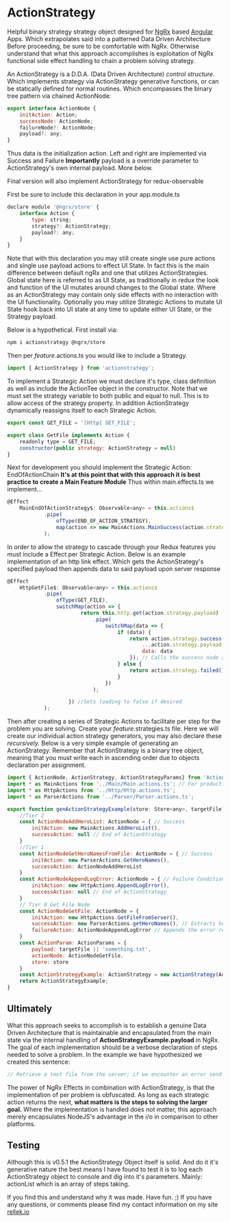 # ActionStrategy

Helpful binary strategy strategy object designed for [NgRx](ngrx.io) based [Angular](angular.io) Apps. Which extrapolates said into a patterned Data Driven Architecture
Before proceeding, be sure to be comfortable with NgRx.
Otherwise understand that what this approach accomplishes is exploitation of NgRx functional side effect handling to chain a problem solving strategy.

An ActionStrategy is a D.D.A. (Data Driven Architecture) *control structure*. Which implements strategy via ActionStrategy generative functions, or can be statically defined for normal routines. Which encompasses the binary tree pattern via chained ActionNode:

```javascript
export interface ActionNode {
    initAction: Action;
    successNode: ActionNode;
    failureNode?: ActionNode;
    payload?: any;
}
```

Thus data is the initialization action. Left and right are implemented via Success and Failure
**Importantly** payload is a override parameter to ActionStrategy's own internal payload. More below.

Final version will also implement ActionStrategy for redux-observable

First be sure to include this declaration in your app.module.ts

```javascript
declare module '@ngrx/store' {
    interface Action {
        type: string;
        strategy?: ActionStrategy;
        payload?: any;
    }
}
```

Note that with this declaration you may still create single use pure actions and single use payload actions to effect UI State.
In fact this is the main difference between default ngRx and one that utilizes ActionStrategies. Global state here is referred to as UI State, as traditionally in redux the look and function of the UI mutates around changes to the Global state. Where as an ActionStrategy may contain only side effects with no interaction with the UI functionality. Optionally you may utilize Strategic Actions to mutate UI State hook back into UI state at any time to update either UI State, or the Strategy payload.

Below is a hypothetical. First install via:

```bash
npm i actionstrategy @ngrx/store
```

Then per *feature*.actions.ts you would like to include a Strategy.

```javascript
import { ActionStrategy } from 'actionstrategy';
```

To implement a Strategic Action we must declare it's type, class definition as well as include the ActionTee object in the constructor. Note that we must set the strategy variable to both public and equal to null. This is to allow access of the strategy property. In addition ActionStrategy dynamically reassigns itself to each Strategic Action.

```javascript
export const GET_FILE = '[Http] GET_FILE';

export class GetFile implements Action {
    readonly type = GET_FILE;
    constructor(public strategy: ActionStrategy = null)
}
```

Next for development you should implement the Strategic Action: EndOfActionChain
**It's at this point that with this approach it is best practice to create a Main Feature Module**
Thus within main.effects.ts we implement...

```javascript
@Effect
    MainEndOfActionStrategy$: Observable<any> = this.actions$
            .pipe(
                ofType(END_OF_ACTION_STRATEGY),
                map(action => new MainActions.MainSuccess(action.strategy.payload)) // Handle final logs, optionally set feature loading to false
            );
```

In order to allow the strategy to cascade through your Redux features you must include a Effect per Strategic Action.
Below is an example implementation of an http link effect. Which gets the ActionStrategy's specified payload then appends data to said payload upon server response

```javascript
@Effect
    HttpGetFile$: Observable<any> = this.actions$
            .pipe(
                ofType(GET_FILE),
                switchMap(action => {
                        return this.http.get(action.strategy.payload)
                            .pipe(
                                switchMap(data => {
                                    if (data) {
                                        return action.strategy.success({
                                            ...action.strategy.payload,
                                            data: data
                                        }); // Calls the success node and appends the returned data to the ActionStrategy Encapsulated State
                                    } else {
                                        return action.strategy.failed() // Dispatches the failure ActionNode if the http service ran into an error
                                    }
                                })
                            );

                    }) //Sets loading to false if desired
            );
```

Then after creating a series of Strategic Actions to facilitate per step for the problem you are solving. Create your *feature*.strategies.ts file.
Here we will create our individual action strategy generators, you may also declare these *recursively.* Below is a very simple example of generating an ActionStrategy. Remember that ActionStrategy is a binary tree object, meaning that you must write each in ascending order due to objects declaration per assignment.

```javascript
import { ActionNode, ActionStrategy, ActionStrategyParams} from 'ActionStrategy';
import * as MainActions from '../Main/Main.actions.ts'; // For production, be sure to { } include only what you need
import * as HttpActions from '../Http/Http.actions.ts';
import * as ParserActions from '../Parser/Parser.actions.ts';

export function genActionStrategyExample(store: Store<any>, targetFile?: string) {
    //Tier 2
    const ActionNodeAddHeroList: ActionNode = { // Success
        initAction: new MainActions.AddHeroList(),
        successAction: null // End of ActionStrategy
    }
    //Tier 1
    const ActionNodeGetHeroNamesFromFile: ActionNode = { // Success
        initAction: new ParserActions.GetHeroNames(),
        successAction: ActionNodeAddHeroList
    }
    const ActionNodeAppendLogError: ActionNode = { // Failure Condition
        initAction: new HttpActions.AppendLogError(),
        successAction: null // End of ActionStrategy
    }
    // Tier 0 Get File Node
    const ActionNodeGetFile: ActionNode = {
        initAction: new HttpActions.GetFileFromServer(),
        successAction: new ParserActions.getHeroNames(), // Extracts hero names from the txt file
        failureAction: ActionNodeAppendLogError // Appends the error response then logs to console
    }
    const ActionParam: ActionParams = {
        payload: targetFile || 'something.txt',
        actionNode: ActionNodeGetFile,
        store: store
    }
    const ActionStrategyExample: ActionStrategy = new ActionStrategy(ActionParam);
    return ActionStrategyExample;
}
```

## Ultimately

What this approach seeks to accomplish is to establish a genuine Data Driven Architecture that is maintainable and encapsulated from the main state via the internal handling of **ActionStrategyExample.payload** in NgRx.
The goal of each implementation should be a verbose declaration of steps needed to solve a problem. In the example we have hypothesized we created this sentence:

```javascript
// Retrieve a text file from the server; if we encounter an error send to our log service; otherwise parse out the hero names in the file; finally, then finally add it to the UI.
```

The power of NgRx Effects in combination with ActionStrategy, is that the implementation of per problem is obfuscated. As long as each strategic action returns the next, **what matters is the steps to solving the larger goal.** Where the implementation is handled does not matter, this approach merely encapsulates NodeJS's advantage in the i/o in comparison to other platforms.

## Testing

Although this is v0.5.1 the ActionStrategy Object itself is solid.
And do it it's generative nature the best means I have found to test it is to log each ActionStrategy object to console and dig into it's parameters. Mainly: actionList which is an array of steps taking.

If you find this and understand why it was made. Have fun. ;) If you have any questions, or comments please find my contact information on my site [rellek.io](rellek.io)